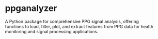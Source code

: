 # ppganalyzer
 A Python package for comprehensive PPG signal analysis, offering functions to load, filter, plot, and extract features from PPG data for health monitoring and signal processing applications.
